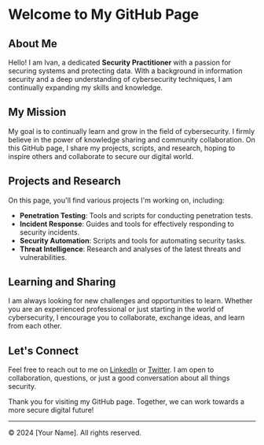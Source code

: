 # Welcome to My GitHub Page

## About Me

Hello! I am Ivan, a dedicated **Security Practitioner** with a passion for securing systems and protecting data. With a background in information security and a deep understanding of cybersecurity techniques, I am continually expanding my skills and knowledge.

## My Mission

My goal is to continually learn and grow in the field of cybersecurity. I firmly believe in the power of knowledge sharing and community collaboration. On this GitHub page, I share my projects, scripts, and research, hoping to inspire others and collaborate to secure our digital world.

## Projects and Research

On this page, you'll find various projects I'm working on, including:
- **Penetration Testing**: Tools and scripts for conducting penetration tests.
- **Incident Response**: Guides and tools for effectively responding to security incidents.
- **Security Automation**: Scripts and tools for automating security tasks.
- **Threat Intelligence**: Research and analyses of the latest threats and vulnerabilities.

## Learning and Sharing

I am always looking for new challenges and opportunities to learn. Whether you are an experienced professional or just starting in the world of cybersecurity, I encourage you to collaborate, exchange ideas, and learn from each other.

## Let's Connect

Feel free to reach out to me on [LinkedIn](https://www.linkedin.com/in/yourprofile) or [Twitter](https://twitter.com/yourprofile). I am open to collaboration, questions, or just a good conversation about all things security.

Thank you for visiting my GitHub page. Together, we can work towards a more secure digital future!

---

© 2024 [Your Name]. All rights reserved.
